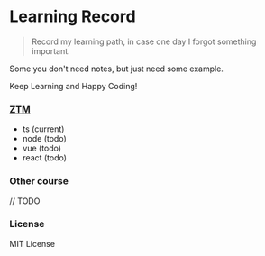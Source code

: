 # Learning Record

> Record my learning path, in case one day I forgot something important.

Some you don't need notes, but just need some example.

Keep Learning and Happy Coding!

### [ZTM](https://www.udemy.com/user/zero-to-mastery-2/)

- ts (current)
- node (todo)
- vue (todo)
- react (todo)

### Other course

// TODO

### License

MIT License
